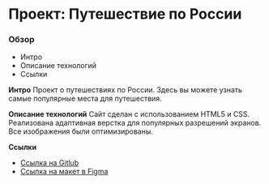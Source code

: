# Проект: Путешествие по России

### Обзор
* Интро
* Описание технологий
* Ссылки

**Интро**
Проект о путешествиях по России. Здесь вы можете узнать самые популярные места для путешествия. 

**Описание технологий**
 Сайт сделан с использованием HTML5 и CSS. Реализована адаптивная верстка для популярных разрешений экранов.
 Все изображения были оптимизированы. 

**Ссылки**
* [Ссылка на Gitlub](https://github.com/FialkaLesnaya/russian-travel)
* [Ссылка на макет в Figma](https://www.figma.com/file/5S2WSbEFL6awjVWJ0NWL8Q/Sprint-3_-Russia-_-desktop-mobile?node-id=28503%3A0)
